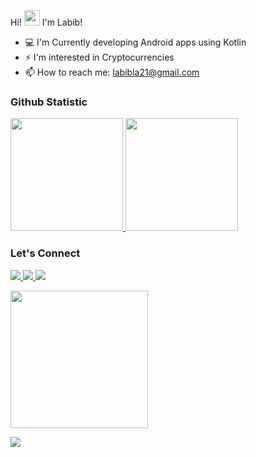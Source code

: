 Hi! <img height="25" src="https://raw.githubusercontent.com/iampavangandhi/iampavangandhi/master/gifs/Hi.gif"/> I'm Labib!

- 💻 I'm Currently developing Android apps using Kotlin
- ⚡ I'm interested in Cryptocurrencies 
- 📫 How to reach me: labibla21@gmail.com 

 ### Github Statistic
<p align="left">
<a href="https://github.com/lalabib">
  <img height="180" src="https://github-readme-stats-eight-theta.vercel.app/api?username=lalabib&show_icons=true&theme=algolia&include_all_commits=true&count_private=true"/>
  <img height="180" src="https://github-readme-stats-eight-theta.vercel.app/api/top-langs/?username=lalabib&layout=compact&langs_count=49&theme=algolia"/>
</a>
</p>

### Let's Connect
<p align="left">
   <a href="https://www.linkedin.com/in/labibhiba">
    <img src="https://img.shields.io/badge/linkedin-%230077B5.svg?&style=for-the-badge&logo=linkedin&logoColor=white&color=071A2C"/>
  </a>
  <a href="https://x.com/labibhiba">
    <img src="https://img.shields.io/badge/twitter-%231DA1F2.svg?&style=for-the-badge&logo=twitter&logoColor=white&color=071A2C"/>
  </a>
  <a href="https://instagram.com/labibbh">
    <img src="https://img.shields.io/badge/instagram-%23E4405F.svg?&style=for-the-badge&logo=instagram&logoColor=white&color=071A2C"/>
  </a>
</p>

<p align='left'>
 <img height="220" src="https://user-images.githubusercontent.com/57593172/133808392-de59f0d2-7487-4a3c-aa70-51d03b5de7ee.gif"/>
</p>

![](https://komarev.com/ghpvc/?username=lalabib&color=blue)
